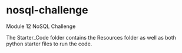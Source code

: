 # nosql-challenge
Module 12 NoSQL Challenge

The Starter_Code folder contains the Resources folder as well as both python starter files to run the code.
